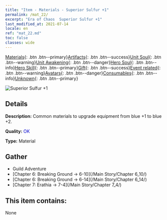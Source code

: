 ```yaml
---
title: "Item - Materials - Superior Sulfur +1"
permalink: /mat_22/
excerpt: "Era of Chaos  Superior Sulfur +1"
last_modified_at: 2021-07-14
locale: en
ref: "mat_22.md"
toc: false
classes: wide
---
```

 [Materials](/Items/){: .btn .btn--primary}[Artifacts](/Items/Artifacts/){: .btn .btn--success}[Unit Soul](/Items/UnitSoul/){: .btn .btn--warning}[Unit Awakening](/Items/UnitAwakening/){: .btn .btn--danger}[Hero Soul](/Items/HeroSoul/){: .btn .btn--info}[Hero Skill](/Items/HeroSkill/){: .btn .btn--primary}[Gift](/Items/Gift/){: .btn .btn--success}[Event related](/Items/Events/){: .btn .btn--warning}[Avatars](/Items/Avatars/){: .btn .btn--danger}[Consumables](/Items/Consumables/){: .btn .btn--info}[Unknown](/Items/Unknown/){: .btn .btn--primary}

 ![Superior Sulfur +1](/images/t/i_cailiao_liuhuang1.png)

## Details
 **Description:** Common materials to upgrade equipment from blue +1 to blue +2.

 **Quality:** <span style="color: #0000CD">OK</span>

 **Type:** Material

## Gather

*    Guild Adventure 
*    [Chapter 6: Breaking Ground -> 6-10](/Main Story/Chapter 6_10/) 
*    [Chapter 6: Breaking Ground -> 6-14](/Main Story/Chapter 6_14/) 
*    [Chapter 7: Erathia -> 7-4](/Main Story/Chapter 7_4/) 

## This item contains:

  None

